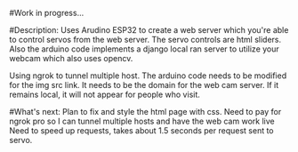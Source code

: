 #Work in progress...

#Description: Uses Arudino ESP32 to create a web server which you're able to control servos from the web server. The servo controls are html sliders. Also the arduino code implements a django local ran server to utilize your webcam which also uses opencv.

Using ngrok to tunnel multiple host. The arduino code needs to be modified for the img src link. It needs to be the domain for the web cam server. If it remains local, it will not appear for people who visit.

#What's next: Plan to fix and style the html page with css. Need to pay for ngrok pro so I can tunnel multiple hosts and have the web cam work live Need to speed up requests, takes about 1.5 seconds per request sent to servo.
